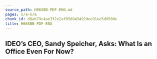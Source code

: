 ```yaml
---
source_path: H06SBB-PDF-ENG.md
pages: n/a-n/a
chunk_id: d8ab79c4ae332e2af858943492dee91ee5d8500e
title: H06SBB-PDF-ENG
---
```

## IDEO’s CEO, Sandy Speicher, Asks: What Is an Office Even For Now?
